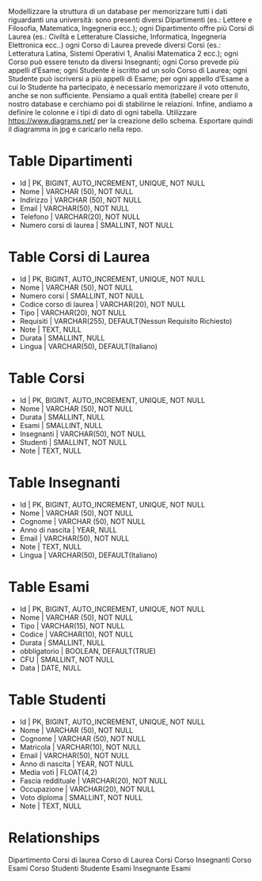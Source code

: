 Modellizzare la struttura di un database per memorizzare tutti i dati riguardanti una università:
sono presenti diversi Dipartimenti (es.: Lettere e Filosofia, Matematica, Ingegneria ecc.);
ogni Dipartimento offre più Corsi di Laurea (es.: Civiltà e Letterature Classiche, Informatica, Ingegneria Elettronica ecc..)
ogni Corso di Laurea prevede diversi Corsi (es.: Letteratura Latina, Sistemi Operativi 1, Analisi Matematica 2 ecc.);
ogni Corso può essere tenuto da diversi Insegnanti;
ogni Corso prevede più appelli d’Esame;
ogni Studente è iscritto ad un solo Corso di Laurea;
ogni Studente può iscriversi a più appelli di Esame;
per ogni appello d’Esame a cui lo Studente ha partecipato, è necessario memorizzare il voto ottenuto, anche se non sufficiente. Pensiamo a quali entità (tabelle) creare per il nostro database e cerchiamo poi di stabilirne le relazioni. Infine, andiamo a definire le colonne e i tipi di dato di ogni tabella.
Utilizzare https://www.diagrams.net/ per la creazione dello schema. Esportare quindi il diagramma in jpg e caricarlo nella repo.


# Table Dipartimenti
- Id | PK, BIGINT, AUTO_INCREMENT, UNIQUE, NOT NULL
- Nome | VARCHAR (50), NOT NULL
- Indirizzo | VARCHAR (50), NOT NULL
- Email | VARCHAR(50), NOT NULL
- Telefono | VARCHAR(20), NOT NULL
- Numero corsi di laurea | SMALLINT, NOT NULL

# Table Corsi di Laurea
- Id | PK, BIGINT, AUTO_INCREMENT, UNIQUE, NOT NULL
- Nome | VARCHAR (50), NOT NULL
- Numero corsi | SMALLINT, NOT NULL
- Codice corso di laurea | VARCHAR(20), NOT NULL
- Tipo | VARCHAR(20), NOT NULL
- Requisiti | VARCHAR(255), DEFAULT(Nessun Requisito Richiesto)
- Note | TEXT, NULL
- Durata | SMALLINT, NULL
- Lingua | VARCHAR(50), DEFAULT(Italiano)

# Table Corsi
- Id | PK, BIGINT, AUTO_INCREMENT, UNIQUE, NOT NULL
- Nome | VARCHAR (50), NOT NULL
- Durata | SMALLINT, NULL
- Esami | SMALLINT, NULL
- Insegnanti | VARCHAR(50), NOT NULL
- Studenti | SMALLINT, NOT NULL
- Note | TEXT, NULL



# Table Insegnanti
- Id | PK, BIGINT, AUTO_INCREMENT, UNIQUE, NOT NULL
- Nome | VARCHAR (50), NOT NULL
- Cognome | VARCHAR (50), NOT NULL
- Anno di nascita | YEAR, NULL
- Email | VARCHAR(50), NOT NULL
- Note | TEXT, NULL
- Lingua | VARCHAR(50), DEFAULT(Italiano)


# Table Esami
- Id | PK, BIGINT, AUTO_INCREMENT, UNIQUE, NOT NULL
- Nome | VARCHAR (50), NOT NULL
- Tipo | VARCHAR(15), NOT NULL
- Codice | VARCHAR(10), NOT NULL
- Durata | SMALLINT, NULL
- obbligatorio | BOOLEAN, DEFAULT(TRUE)
- CFU | SMALLINT, NOT NULL
- Data | DATE, NULL


# Table Studenti
- Id | PK, BIGINT, AUTO_INCREMENT, UNIQUE, NOT NULL
- Nome | VARCHAR (50), NOT NULL
- Cognome | VARCHAR (50), NOT NULL
- Matricola | VARCHAR(10), NOT NULL
- Email | VARCHAR(50), NOT NULL
- Anno di nascita | YEAR, NOT NULL
- Media voti | FLOAT(4,2)
- Fascia reddituale | VARCHAR(20), NOT NULL
- Occupazione | VARCHAR(20), NOT NULL
- Voto diploma | SMALLINT, NOT NULL
- Note | TEXT, NULL


# Relationships 

Dipartimento <oneToMany> Corsi di laurea 
Corso di Laurea <manyToMany> Corsi 
Corso <manyToMany> Insegnanti 
Corso <oneToMany> Esami
Corso <manyToMany> Studenti
Studente <manyToMany> Esami
Insegnante <manyToMany> Esami